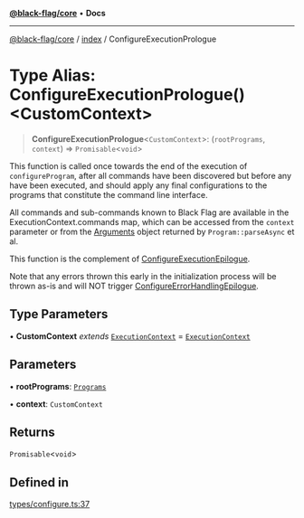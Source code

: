 [**@black-flag/core**](../../README.md) • **Docs**

***

[@black-flag/core](../../README.md) / [index](../README.md) / ConfigureExecutionPrologue

# Type Alias: ConfigureExecutionPrologue()\<CustomContext\>

> **ConfigureExecutionPrologue**\<`CustomContext`\>: (`rootPrograms`, `context`) => `Promisable`\<`void`\>

This function is called once towards the end of the execution of
`configureProgram`, after all commands have been discovered but before any
have been executed, and should apply any final configurations to the programs
that constitute the command line interface.

All commands and sub-commands known to Black Flag are available in the
ExecutionContext.commands map, which can be accessed from the
`context` parameter or from the [Arguments](Arguments.md) object returned by
`Program::parseAsync` et al.

This function is the complement of [ConfigureExecutionEpilogue](ConfigureExecutionEpilogue.md).

Note that any errors thrown this early in the initialization process will be
thrown as-is and will NOT trigger [ConfigureErrorHandlingEpilogue](ConfigureErrorHandlingEpilogue.md).

## Type Parameters

• **CustomContext** *extends* [`ExecutionContext`](../../util/type-aliases/ExecutionContext.md) = [`ExecutionContext`](../../util/type-aliases/ExecutionContext.md)

## Parameters

• **rootPrograms**: [`Programs`](../../util/type-aliases/Programs.md)

• **context**: `CustomContext`

## Returns

`Promisable`\<`void`\>

## Defined in

[types/configure.ts:37](https://github.com/Xunnamius/black-flag/blob/99e2b3aa8ebef83fdf414dda22ad11405c1907df/types/configure.ts#L37)
